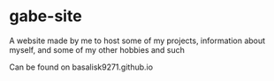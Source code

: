 # gabe-site
A website made by me to host some of my projects, information about myself, and some of my other hobbies and such

Can be found on basalisk9271.github.io

